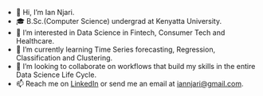 - 👋 Hi, I’m Ian Njari.
- 🎓 B.Sc.(Computer Science) undergrad at Kenyatta University.
- 👀 I’m interested in Data Science in Fintech, Consumer Tech and Healthcare.
- 🌱 I’m currently learning Time Series forecasting, Regression, Classification and Clustering.
- 💞️ I’m looking to collaborate on workflows that build my skills in the entire Data Science Life Cycle.
- 📫 Reach me on [LinkedIn](https://www.linkedin.com/in/iannjari) or send me an email at iannjari@gmail.com.

